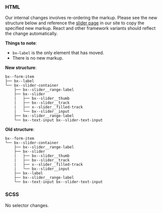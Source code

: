 ### HTML

Our internal changes involves re-ordering the markup.  Please see the new structure below and reference the [slider page](https://next.carbondesignsystem.com/components/form/code) in our site to copy the specified new markup. React and other framework variants should reflect the change automatically.

**Things to note**:

- `bx—label` is the only element that has moved. 
- There is no new markup.

**New structure**:

```
bx--form-item
├── bx--label
└── bx--slider-container
    ├── bx--slider__range-label
    ├── bx--slider
    |	├── bx--slider__thumb
    |	├── bx--slider__track
    |	├── x--slider__filled-track
    |	└── bx--slider__input
    ├── bx--slider__range-label
    └── bx--text-input bx--slider-text-input
```

**Old structure**:

```
bx--form-item
└── bx--slider-container
    ├── bx--slider__range-label
    ├── bx--slider
    |	├── bx--slider__thumb
    |	├── bx--slider__track
    |	├── x--slider__filled-track
    |	└── bx--slider__input
    ├── bx--label
    ├── bx--slider__range-label
    └── bx--text-input bx--slider-text-input
```



### SCSS

No selector changes.